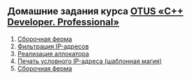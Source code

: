 ## Домашние задания курса [OTUS «C++ Developer. Professional»](https://otus.ru/lessons/cpp-professional/)
1) [Сборочная ферма](./src/homework_1)
2) [Фильтрация IP-адресов](./src/homework_2)
3) [Реализация аллокатора](./src/homework_3)
4) [Печать условного IP-адреса (шаблонная магия)](./src/homework_4)
5) [Сборочная ферма](./src/homework_5)
